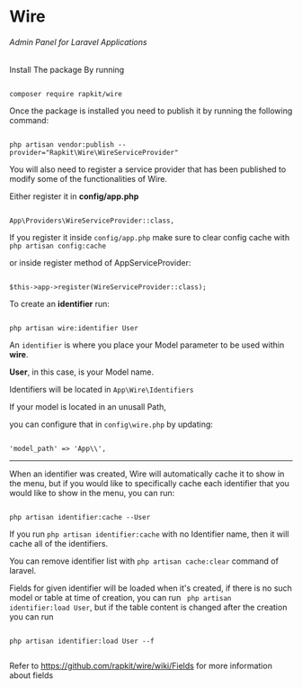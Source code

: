 # Wire

###### Admin Panel for Laravel Applications





Install The package By running



```

composer require rapkit/wire

```

Once the package is installed you need to publish it by running the following command:



```

php artisan vendor:publish --provider="Rapkit\Wire\WireServiceProvider"

```

You will also need to register a service provider that has been published to modify some of the functionalities of Wire.


Either register it in **config/app.php**

```

App\Providers\WireServiceProvider::class,

```

If you register it inside `config/app.php` make sure to clear config cache with `php artisan config:cache`


or inside register method of AppServiceProvider:

```

$this->app->register(WireServiceProvider::class);

```


To create an **identifier** run:



```

php artisan wire:identifier User

```

An `identifier` is where you place your Model parameter to be used within **wire**.

**User**, in this case, is your Model name. 



Identifiers will be located in `App\Wire\Identifiers`



If your model is located in an unusall Path, 

you can configure that in `config\wire.php` by updating:



```   

'model_path' => 'App\\',

```

___



When an identifier was created, Wire will automatically cache it to show in the menu, but if you would like to specifically cache each identifier that you would like to show in the menu, you can run:

```

php artisan identifier:cache --User

```

If you run `php artisan identifier:cache` with no Identifier name, then it will cache all of the identifiers.



You can remove identifier list with `php artisan cache:clear` command of laravel.


Fields for given identifier will be loaded when it's created, if there is no such model or table at time of creation, you can run ` php artisan identifier:load User`, but if the table content is changed after the creation you can run 

```

php artisan identifier:load User --f
 
```



Refer to https://github.com/rapkit/wire/wiki/Fields for more information about fields

